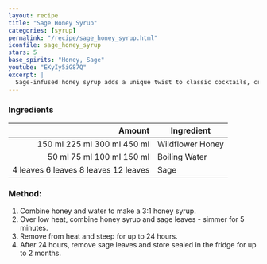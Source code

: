 ```yaml
---
layout: recipe
title: "Sage Honey Syrup"
categories: [syrup]
permalink: "/recipe/sage_honey_syrup.html"
iconfile: sage_honey_syrup
stars: 5
base_spirits: "Honey, Sage"
youtube: "EKyIy5iG87Q"
excerpt: |
  Sage-infused honey syrup adds a unique twist to classic cocktails, creating a warm and comforting drink.
---
```


### Ingredients

|                                                                                                                                                        Amount | Ingredient       |
| ------------------------------------------------------------------------------------------------------------------------------------------------------------: | ---------------- |
|          <span class="onex active">150 ml </span> <span class="onehalfx">225 ml </span> <span class="twox">300 ml </span> <span class="threex">450 ml </span> | Wildflower Honey |
|            <span class="onex active">50 ml </span> <span class="onehalfx">75 ml </span> <span class="twox">100 ml </span> <span class="threex">150 ml </span> | Boiling Water    |
| <span class="onex active">4 leaves </span> <span class="onehalfx">6 leaves </span> <span class="twox">8 leaves </span> <span class="threex">12 leaves </span> | Sage             |

### Method:

1. Combine honey and water to make a 3:1 honey syrup.
2. Over low heat, combine honey syrup and sage leaves - simmer for 5 minutes.
3. Remove from heat and steep for up to 24 hours.
4. After 24 hours, remove sage leaves and store sealed in the fridge for up to 2 months.

<script type="application/ld+json">
{
  "@context": "https://schema.org",
  "@type": "Recipe",
  "author": "{{ page.author }}",
  "description": "{{ page.excerpt | strip_html | replace: '"', "'" }}",
  "image": "{%- for ingredient in site.data[page.iconfile].images.ingredient limit: 1 -%}{{ ingredient.url }}{%- endfor -%}",
  "recipeIngredient": [  "150 ml Wildflower Honey",
  " 50 ml Boiling Water ",
  "4 leaves Sage"],
  "name": "{{ page.title }}",
  "recipeInstructions": "",
  "recipeYield": "1 cocktail",
  "recipeCategory": "cocktail"
}
</script>
